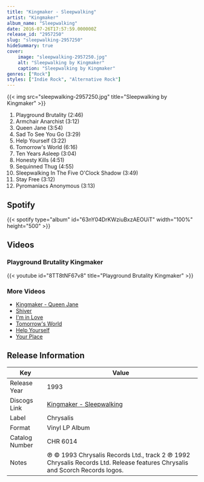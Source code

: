 ```yaml
---
title: "Kingmaker - Sleepwalking"
artist: "Kingmaker"
album_name: "Sleepwalking"
date: 2016-07-26T17:57:59.000000Z
release_id: "2957250"
slug: "sleepwalking-2957250"
hideSummary: true
cover:
    image: "sleepwalking-2957250.jpg"
    alt: "Sleepwalking by Kingmaker"
    caption: "Sleepwalking by Kingmaker"
genres: ["Rock"]
styles: ["Indie Rock", "Alternative Rock"]
---
```


{{< img src="sleepwalking-2957250.jpg" title="Sleepwalking by Kingmaker" >}}

<!-- section break -->

1. Playground Brutality (2:46)
2. Armchair Anarchist (3:12)
3. Queen Jane (3:54)
4. Sad To See You Go (3:29)
5. Help Yourself (3:22)
6. Tomorrow's World (6:16)
7. Ten Years Asleep (3:04)
8. Honesty Kills (4:51)
9. Sequinned Thug (4:55)
10. Sleepwalking In The Five O'Clock Shadow (3:49)
11. Stay Free (3:12)
12. Pyromaniacs Anonymous (3:13)

<!-- section break -->


## Spotify
{{< spotify type="album" id="63nY04DrKWziuBxzAEOUiT" width="100%" height="500" >}}



## Videos
### Playground Brutality Kingmaker
{{< youtube id="8TT8tNF67v8" title="Playground Brutality Kingmaker" >}}<br>

### More Videos

- [Kingmaker - Queen Jane](https://www.youtube.com/watch?v=oyTtxrFYsmU)
- [Shiver](https://www.youtube.com/watch?v=3LiTYNB6tMc)
- [I'm in Love](https://www.youtube.com/watch?v=jooIpqCnBJA)
- [Tomorrow's World](https://www.youtube.com/watch?v=kmffdCUjWEs)
- [Help Yourself](https://www.youtube.com/watch?v=IWQ2TG2Bv3s)
- [Your Place](https://www.youtube.com/watch?v=PX0AIQWfxgw)


## Release Information
|  Key           | Value                                                |
| ---------------| ---------------------------------------------------- |
| Release Year   | 1993                                   |
| Discogs Link   | [Kingmaker - Sleepwalking](https://www.discogs.com/release/2957250-Kingmaker-Sleepwalking) |
| Label          | Chrysalis |
| Format         | Vinyl LP Album |
| Catalog Number | CHR 6014 |
| Notes | ℗ © 1993 Chrysalis Records Ltd., track 2 ℗ 1992 Chrysalis Records Ltd.  Release features Chrysalis and Scorch Records logos.   |